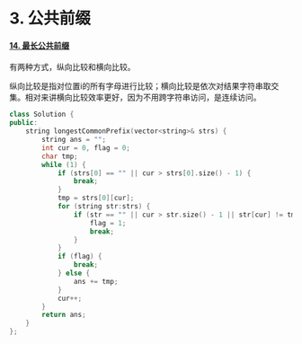# 3. 公共前缀

#### [14. 最长公共前缀](https://leetcode-cn.com/problems/longest-common-prefix/)

有两种方式，纵向比较和横向比较。

纵向比较是指对位置i的所有字母进行比较；横向比较是依次对结果字符串取交集。相对来讲横向比较效率更好，因为不用跨字符串访问，是连续访问。

```c++
class Solution {
public:
    string longestCommonPrefix(vector<string>& strs) {
        string ans = "";
        int cur = 0, flag = 0;
        char tmp;
        while (1) {
            if (strs[0] == "" || cur > strs[0].size() - 1) {
                break;
            }
            tmp = strs[0][cur];
            for (string str:strs) {
                if (str == "" || cur > str.size() - 1 || str[cur] != tmp) {
                    flag = 1;
                    break;
                }
            }
            if (flag) {
                break;
            } else {
                ans += tmp;
            }
            cur++;
        }
        return ans;
    }
};
```

